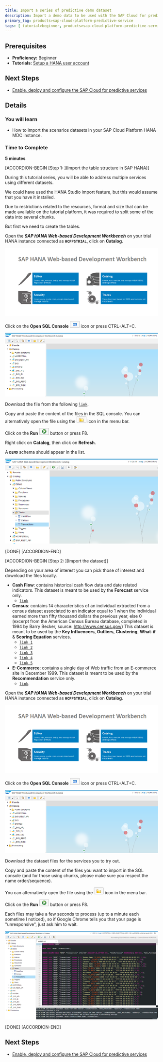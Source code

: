 ```yaml
---
title: Import a series of predictive demo dataset
description: Import a demo data to be used with the SAP Cloud for predictive services
primary_tag: products>sap-cloud-platform-predictive-service
tags: [ tutorial>beginner, products>sap-cloud-platform-predictive-service, products>sap-hana, products>sap-cloud-platform ]
---
```


## Prerequisites
  - **Proficiency:** Beginner
  - **Tutorials:** [Setup a HANA user account](http://www.sap.com/developer/tutorials/hcpps-hana-create-user.html)

## Next Steps
  - [Enable, deploy and configure the SAP Cloud for predictive services](http://www.sap.com/developer/tutorials/hcpps-ps-configure.html)

## Details
### You will learn
  - How to import the scenarios datasets in your SAP Cloud Platform HANA MDC instance.

### Time to Complete
  **5 minutes**

[ACCORDION-BEGIN [Step 1: ](Import the table structure in SAP HANA)]

During this tutorial series, you will be able to address multiple services using different datasets.

We could have used the HANA Studio import feature, but this would assume that you have it installed.  

Due to restrictions related to the resources, format and size that can be made available on the tutorial platform, it was required to split some of the data into several chunks.  

But first we need to create the tables.

Open the ***SAP HANA Web-based Development Workbench*** on your trial HANA instance connected as **`HCPPSTRIAL`**, click on **Catalog**.

![SAP HANA Web-based Development Workbench](01.png)

Click on the **Open SQL Console** ![open](0-opensqlconsole.png) icon or press CTRL+ALT+C.

![SAP HANA Web-based Development Workbench](02.png?)

Download the file from the following [`link`](https://raw.githubusercontent.com/SAPDocuments/Tutorials/master/tutorials/hcpps-hana-dataset-import/demo.create.sql.txt).

Copy and paste the content of the files in the SQL console. You can alternatively open the file using the ![open](0-opensqlfile.png) icon in the menu bar.

Click on the **Run** ![open](0-run.png) button or press F8.

Right click on **Catalog**, then click on **Refresh**.

A **`DEMO`** schema should appear in the list.

![Catalog](03.png)

[DONE]
[ACCORDION-END]

[ACCORDION-BEGIN [Step 2: ](Import the dataset)]

Depending on your area of interest you can pick those of interest and download the files locally.

  - **Cash Flow**: contains historical cash flow data and date related indicators.
  This dataset is meant to be used by the **Forecast** service only.
    - [`link`](https://raw.githubusercontent.com/SAPDocuments/Tutorials/master/tutorials/hcpps-hana-dataset-import/demo.cashflow.sql.txt)
  - **Census**: contains 14 characteristics of an individual extracted from a census dataset associated to an indicator equal to 1 when the individual earned more than fifty thousand dollars the previous year, else 0 (excerpt from the American Census Bureau database, completed in 1994 by Barry Becker, source: http://www.census.gov/)
  This dataset is meant to be used by the **Key Influencers**, **Outliers**, **Clustering**, **What-if** & **Scoring Equation** services.
    - [`link 1`](https://raw.githubusercontent.com/SAPDocuments/Tutorials/master/tutorials/hcpps-hana-dataset-import/demo.census.sql.1.txt)
    - [`link 2`](https://raw.githubusercontent.com/SAPDocuments/Tutorials/master/tutorials/hcpps-hana-dataset-import/demo.census.sql.2.txt)
    - [`link 3`](https://raw.githubusercontent.com/SAPDocuments/Tutorials/master/tutorials/hcpps-hana-dataset-import/demo.census.sql.3.txt)
    - [`link 4`](https://raw.githubusercontent.com/SAPDocuments/Tutorials/master/tutorials/hcpps-hana-dataset-import/demo.census.sql.4.txt)
    - [`link 5`](https://raw.githubusercontent.com/SAPDocuments/Tutorials/master/tutorials/hcpps-hana-dataset-import/demo.census.sql.5.txt)
  - **E-Commerce**: contains a single day of Web traffic from an E-commerce site in December 1999.
  This dataset is meant to be used by the **Recommendation** service only.
    - [`link`](https://raw.githubusercontent.com/SAPDocuments/Tutorials/master/tutorials/hcpps-hana-dataset-import/demo.transaction.sql.txt).

Open the ***SAP HANA Web-based Development Workbench*** on your trial HANA instance connected as **`HCPPSTRIAL`**, click on **Catalog**.

![SAP HANA Web-based Development Workbench](01.png)

Click on the **Open SQL Console** ![open](0-opensqlconsole.png) icon or press CTRL+ALT+C.

![SAP HANA Web-based Development Workbench](02.png?)

Download the dataset files for the services you to try out.

Copy and paste the content of the files you want to import in the SQL console (and for those using chunks, please make sure you respect the name order/sequence).

You can alternatively open the file using the ![open](0-opensqlfile.png) icon in the menu bar.

Click on the **Run** ![open](0-run.png) button or press F8.

Each files may take a few seconds to process (up to a minute each sometime I noticed), so if Google Chrome tells you that your page is "unresponsive", just ask him to wait.

![Console](04.png)

[DONE]
[ACCORDION-END]

## Next Steps
  - [Enable, deploy and configure the SAP Cloud for predictive services](http://www.sap.com/developer/tutorials/hcpps-ps-configure.html)
